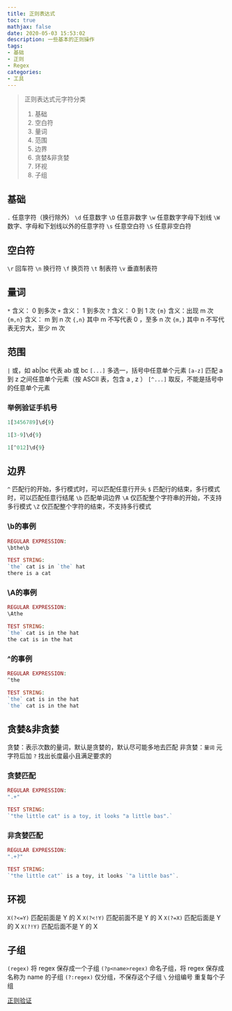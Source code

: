```yaml
---
title: 正则表达式
toc: true
mathjax: false
date: 2020-05-03 15:53:02
description: 一些基本的正则操作
tags:
- 基础
- 正则
- Regex
categories:
- 工具
---
```


>正则表达式元字符分类
>
>1. 基础
>2. 空白符
>3. 量词
>4. 范围
>5. 边界
>6. 贪婪&非贪婪
>7. 环视
>8. 子组

## 基础

`.` 任意字符（换行除外）
`\d` 任意数字 `\D` 任意非数字
`\w` 任意数字字母下划线 `\W` 数字、字母和下划线以外的任意字符
`\s` 任意空白符 `\S` 任意非空白符

## 空白符

`\r` 回车符
`\n` 换行符
`\f` 换页符
`\t` 制表符
`\v` 垂直制表符

## 量词

`*` 含义： 0 到多次
`+` 含义： 1 到多次
`?` 含义： 0 到 1 次
`{m}` 含义：出现 m 次
`{m,n}` 含义： m 到 n 次
`{,n}` 其中  m 不写代表 0 ，至多 n 次
`{m,}` 其中  n 不写代表无穷大，至少 m 次

## 范围

`|` 或，如 ab|bc 代表 ab 或 bc
`[...]` 多选一，括号中任意单个元素
`[a-z]` 匹配 a 到 z 之间任意单个元素（按 ASCII 表，包含 a , z ）
`[^...]` 取反，不能是括号中的任意单个元素

### 举例验证手机号

```php
1[3456789]\d{9}

1[3-9]\d{9}

1[^012]\d{9}
```

## 边界

`^` 匹配行的开始，多行模式时，可以匹配任意行开头
`$` 匹配行的结束，多行模式时，可以匹配任意行结尾
`\b` 匹配单词边界
`\A` 仅匹配整个字符串的开始，不支持多行模式
`\Z` 仅匹配整个字符的结束，不支持多行模式

### \b的事例

```php
REGULAR EXPRESSION:
\bthe\b

TEST STRING:
`the` cat is in `the` hat
there is a cat
```

### \A的事例

```php
REGULAR EXPRESSION:
\Athe

TEST STRING:
`the` cat is in the hat
the cat is in the hat
```

### ^的事例

```php
REGULAR EXPRESSION:
^the

TEST STRING:
`the` cat is in the hat
`the` cat is in the hat
```

## 贪婪&非贪婪

贪婪：表示次数的量词，默认是贪婪的，默认尽可能多地去匹配
非贪婪：`量词` 元字符后加 `?` 找出长度最小且满足要求的

### 贪婪匹配

```php
REGULAR EXPRESSION:
".+"

TEST STRING:
`"the little cat" is a toy, it looks "a little bas".`
```

### 非贪婪匹配

```php
REGULAR EXPRESSION:
".+?"

TEST STRING:
`"the little cat"` is a toy, it looks `"a little bas"`.
```

## 环视

`X(?<=Y)` 匹配前面是 Y 的 X 
`X(?<!Y)` 匹配前面不是 Y 的 X 
`X(?=X)` 匹配后面是 Y 的 X 
`X(?!Y)` 匹配后面不是 Y 的 X 

## 子组

`(regex)` 将 regex 保存成一个子组
`(?p<name>regex)` 命名子组，将 regex 保存成名称为 name 的子组
`(?:regex)` 仅分组，不保存这个子组
`\` 分组编号 重复每个子组

[正则验证](https://regex101.com)
